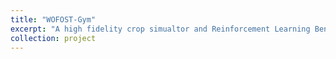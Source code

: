 ```yaml
---
title: "WOFOST-Gym"
excerpt: "A high fidelity crop simualtor and Reinforcement Learning Benchmark for multi-year agricultural problems"
collection: project
---
```


